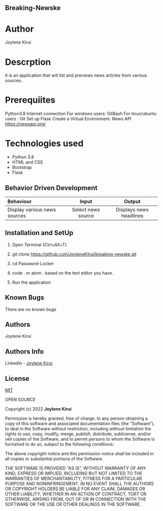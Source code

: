 ## Breaking-Newske

# Author
Joylene Kirui 

# Descrption 
It is an application that will list and previews news articles from various sources. 

# Prerequiites
Python3.8 
Internet connection 
For windows users: GitBash For linux/ubuntu users : Git
Set up Flask
Create a Virtual Environment.
News API https://newsapi.org/ 

# Technologies used
- Python 3.8
- HTML and CSS
- Bootstrap
- Flask

## Behavior Driven Development

| Behaviour | Input | Output |
| :---------------- | :---------------: | :------------------: |
| Display various news sources | Select news source | Displays news headlines |

## Installation and SetUp
1. Open Terminal {Ctrl+Alt+T}

2. git clone https://github.com/JoyleneKIrui/breaking-newske.git

3. cd Password-Locker

4. code . or atom . based on the text editor you have.

5. Run the application


## Known Bugs
There are no known bugs 

## Authors
Joylene Kirui

## Authors Info 

LinkedIn - [Joylene Kirui](www.linkedin.com/in/joylene-kirui-860699176)

## License
[MIT](https://choosealicense.com/licenses/mit/)

OPEN SOURCE

Copyright (c) 2022 **Joylene Kirui**

Permission is hereby granted, free of charge, to any person obtaining a copy
of this software and associated documentation files (the "Software"), to deal
in the Software without restriction, including without limitation the rights
to use, copy, modify, merge, publish, distribute, sublicense, and/or sell
copies of the Software, and to permit persons to whom the Software is
furnished to do so, subject to the following conditions:

The above copyright notice and this permission notice shall be included in all
copies or substantial portions of the Software.

THE SOFTWARE IS PROVIDED "AS IS", WITHOUT WARRANTY OF ANY KIND, EXPRESS OR
IMPLIED, INCLUDING BUT NOT LIMITED TO THE WARRANTIES OF MERCHANTABILITY,
FITNESS FOR A PARTICULAR PURPOSE AND NONINFRINGEMENT. IN NO EVENT SHALL THE
AUTHORS OR COPYRIGHT HOLDERS BE LIABLE FOR ANY CLAIM, DAMAGES OR OTHER
LIABILITY, WHETHER IN AN ACTION OF CONTRACT, TORT OR OTHERWISE, ARISING FROM,
OUT OF OR IN CONNECTION WITH THE SOFTWARE OR THE USE OR OTHER DEALINGS IN THE
SOFTWARE.

